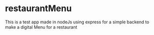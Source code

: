 # restaurantMenu
This is a test app made in nodeJs using express for a simple backend to make a digital Menu for a restaurant
